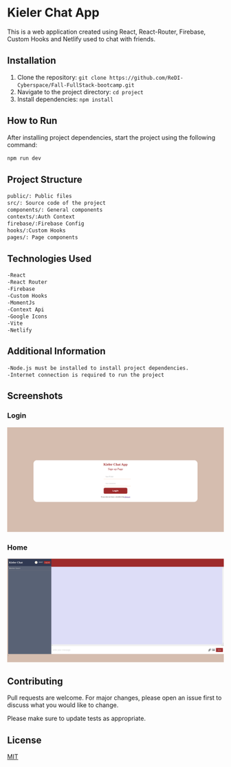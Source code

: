 # Kieler Chat App

This is a web application created using React, React-Router, Firebase, Custom Hooks and Netlify used to chat with friends.

## Installation

1. Clone the repository: `git clone https://github.com/ReDI-Cyberspace/Fall-FullStack-bootcamp.git`
2. Navigate to the project directory: `cd project`
3. Install dependencies: `npm install`

## How to Run

After installing project dependencies, start the project using the following command:

```bash
npm run dev
```

## Project Structure
```
public/: Public files 
src/: Source code of the project
components/: General components
contexts/:Auth Context
firebase/:Firebase Config
hooks/:Custom Hooks
pages/: Page components
```

## Technologies Used

```
-React
-React Router
-Firebase
-Custom Hooks
-MomentJs
-Context Api
-Google Icons
-Vite
-Netlify
```
## Additional Information

```
-Node.js must be installed to install project dependencies.
-Internet connection is required to run the project
```

## Screenshots

### Login
![Screenshot 1](/public/login.png)
### Home
![Screenshot 2](/public/home.png)


## Contributing

Pull requests are welcome. For major changes, please open an issue first
to discuss what you would like to change.

Please make sure to update tests as appropriate.

## License

[MIT](https://choosealicense.com/licenses/mit/)